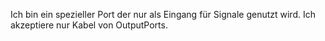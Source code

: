 Ich bin ein spezieller Port der nur als Eingang für Signale genutzt wird. Ich akzeptiere nur Kabel von OutputPorts.
